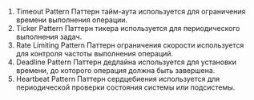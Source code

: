 1. Timeout Pattern
   Паттерн тайм-аута используется для ограничения времени выполнения операции.
2. Ticker Pattern
   Паттерн тикера используется для периодического выполнения задач.
3. Rate Limiting Pattern
   Паттерн ограничения скорости используется для контроля частоты выполнения операций.
4. Deadline Pattern
   Паттерн дедлайна используется для установки времени, до которого операция должна быть завершена.
5. Heartbeat Pattern
   Паттерн сердцебиения используется для периодической проверки состояния системы или подсистемы.